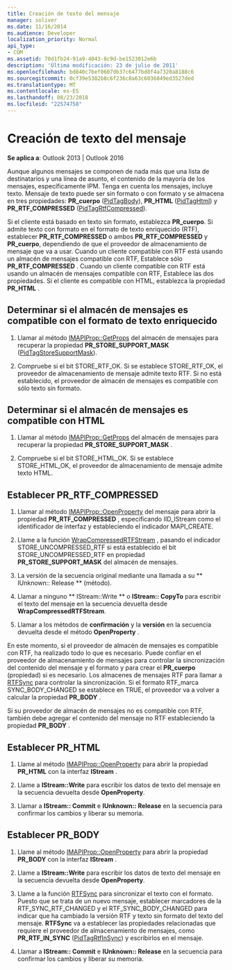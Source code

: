 ```yaml
---
title: Creación de texto del mensaje
manager: soliver
ms.date: 11/16/2014
ms.audience: Developer
localization_priority: Normal
api_type:
- COM
ms.assetid: 70d1fb24-91a9-4043-8c9d-be1523012e6b
description: 'Última modificación: 23 de julio de 2011'
ms.openlocfilehash: bd840c7bef0607db37c6477bd8f4a7320a8188c6
ms.sourcegitcommit: 0cf39e5382b8c6f236c8a63c6036849ed3527ded
ms.translationtype: MT
ms.contentlocale: es-ES
ms.lasthandoff: 08/23/2018
ms.locfileid: "22574758"
---
```

# <a name="creating-message-text"></a>Creación de texto del mensaje

**Se aplica a**: Outlook 2013 | Outlook 2016 
  
Aunque algunos mensajes se componen de nada más que una lista de destinatarios y una línea de asunto, el contenido de la mayoría de los mensajes, específicamente IPM. Tenga en cuenta los mensajes, incluye texto. Mensaje de texto puede ser sin formato o con formato y se almacena en tres propiedades: **PR\_cuerpo** ([PidTagBody](pidtagbody-canonical-property.md)), **PR\_HTML** ([PidTagHtml](pidtaghtml-canonical-property.md)) y **PR_RTF_COMPRESSED** ([PidTagRtfCompressed](pidtagrtfcompressed-canonical-property.md)). 

Si el cliente está basado en texto sin formato, establezca **PR\_cuerpo**. Si admite texto con formato en el formato de texto enriquecido (RTF), establecer **PR_RTF_COMPRESSED** o ambos **PR_RTF_COMPRESSED** y **PR\_cuerpo**, dependiendo de que el proveedor de almacenamiento de mensaje que va a usar. Cuando un cliente compatible con RTF está usando un almacén de mensajes compatible con RTF, Establece sólo **PR_RTF_COMPRESSED** . Cuando un cliente compatible con RTF está usando un almacén de mensajes compatible con RTF, Establece las dos propiedades. Si el cliente es compatible con HTML, establezca la propiedad **PR_HTML** . 
  
## <a name="determine-whether-your-message-store-supports-rich-text-format"></a>Determinar si el almacén de mensajes es compatible con el formato de texto enriquecido
  
1. Llamar al método [IMAPIProp::GetProps](imapiprop-getprops.md) del almacén de mensajes para recuperar la propiedad **PR_STORE_SUPPORT_MASK** ([PidTagStoreSupportMask](pidtagstoresupportmask-canonical-property.md)).
    
2. Compruebe si el bit STORE_RTF_OK. Si se establece STORE_RTF_OK, el proveedor de almacenamiento de mensaje admite texto RTF. Si no está establecido, el proveedor de almacén de mensajes es compatible con sólo texto sin formato.
    
## <a name="determine-whether-your-message-store-supports-html"></a>Determinar si el almacén de mensajes es compatible con HTML
  
1. Llamar al método [IMAPIProp::GetProps](imapiprop-getprops.md) del almacén de mensajes para recuperar la propiedad **PR_STORE_SUPPORT_MASK** . 
    
2. Compruebe si el bit STORE_HTML_OK. Si se establece STORE_HTML_OK, el proveedor de almacenamiento de mensaje admite texto HTML. 
    
## <a name="set-prrtfcompressed"></a>Establecer PR\_RTF_COMPRESSED
  
1. Llamar al método [IMAPIProp::OpenProperty](imapiprop-openproperty.md) del mensaje para abrir la propiedad **PR_RTF_COMPRESSED** , especificando IID_IStream como el identificador de interfaz y estableciendo el indicador MAPI_CREATE. 
    
2. Llame a la función [WrapCompressedRTFStream](wrapcompressedrtfstream.md) , pasando el indicador STORE_UNCOMPRESSED_RTF si está establecido el bit STORE_UNCOMPRESSED_RTF en propiedad **PR_STORE_SUPPORT_MASK** del almacén de mensajes. 
    
3. La versión de la secuencia original mediante una llamada a su ** IUnknown:: Release ** (método). 
    
4. Llamar a ninguno ** IStream::Write ** o **IStream:: CopyTo** para escribir el texto del mensaje en la secuencia devuelta desde **WrapCompressedRTFStream**.
    
5. Llamar a los métodos de **confirmación** y la **versión** en la secuencia devuelta desde el método **OpenProperty** . 
    
En este momento, si el proveedor de almacén de mensajes es compatible con RTF, ha realizado todo lo que es necesario. Puede confiar en el proveedor de almacenamiento de mensajes para controlar la sincronización del contenido del mensaje y el formato y para crear el **PR\_cuerpo** (propiedad) si es necesario. Los almacenes de mensajes RTF para llamar a [RTFSync](rtfsync.md) para controlar la sincronización. Si el formato RTF\_marca SYNC_BODY_CHANGED se establece en TRUE, el proveedor va a volver a calcular la propiedad **PR_BODY** . 
  
Si su proveedor de almacén de mensajes no es compatible con RTF, también debe agregar el contenido del mensaje no RTF estableciendo la propiedad **PR_BODY** . 
  
## <a name="set-prhtml"></a>Establecer PR_HTML
  
1. Llame al método [IMAPIProp::OpenProperty](imapiprop-openproperty.md) para abrir la propiedad **PR_HTML** con la interfaz **IStream** . 
    
2. Llame a **IStream::Write** para escribir los datos de texto del mensaje en la secuencia devuelta desde **OpenProperty**. 
    
3. Llamar a **IStream:: Commit** e **IUnknown:: Release** en la secuencia para confirmar los cambios y liberar su memoria. 
    
## <a name="set-prbody"></a>Establecer PR_BODY
  
1. Llame al método [IMAPIProp::OpenProperty](imapiprop-openproperty.md) para abrir la propiedad **PR_BODY** con la interfaz **IStream** . 
    
2. Llame a **IStream::Write** para escribir los datos de texto del mensaje en la secuencia devuelta desde **OpenProperty**. 
    
3. Llame a la función [RTFSync](rtfsync.md) para sincronizar el texto con el formato. Puesto que se trata de un nuevo mensaje, establecer marcadores de la RTF_SYNC_RTF_CHANGED y el RTF_SYNC_BODY_CHANGED para indicar que ha cambiado la versión RTF y texto sin formato del texto del mensaje. **RTFSync** va a establecer las propiedades relacionadas que requiere el proveedor de almacenamiento de mensajes, como **PR_RTF_IN_SYNC** ([PidTagRtfInSync](pidtagrtfinsync-canonical-property.md)) y escribirlos en el mensaje.
    
4. Llamar a **IStream:: Commit** e **IUnknown:: Release** en la secuencia para confirmar los cambios y liberar su memoria. 
    

